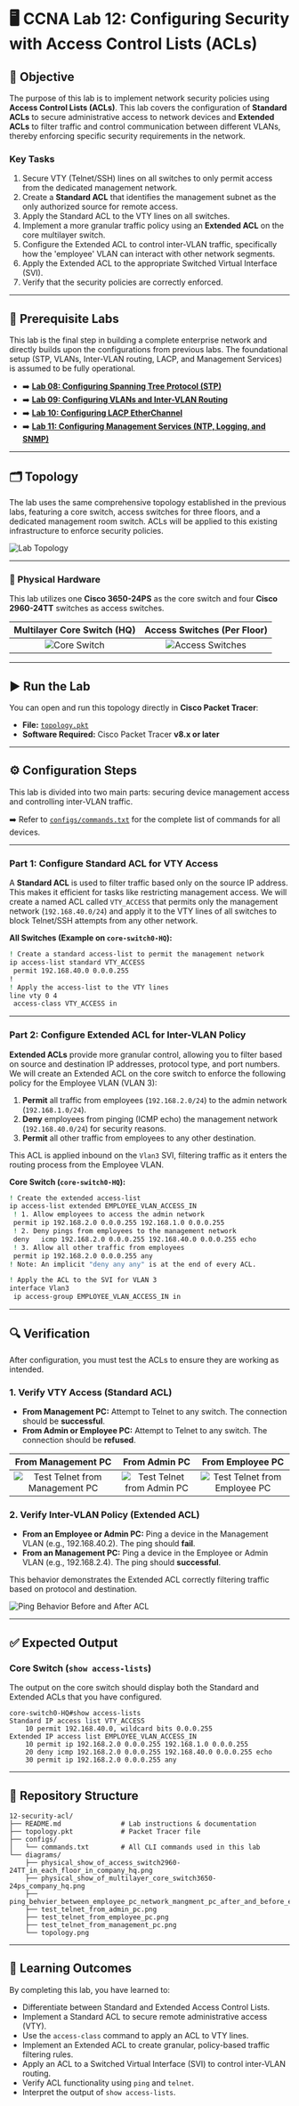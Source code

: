 # 🖥️ CCNA Lab 12: Configuring Security with Access Control Lists (ACLs)

## 📌 Objective

The purpose of this lab is to implement network security policies using **Access Control Lists (ACLs)**. This lab covers the configuration of **Standard ACLs** to secure administrative access to network devices and **Extended ACLs** to filter traffic and control communication between different VLANs, thereby enforcing specific security requirements in the network.

### Key Tasks

1.  Secure VTY (Telnet/SSH) lines on all switches to only permit access from the dedicated management network.
2.  Create a **Standard ACL** that identifies the management subnet as the only authorized source for remote access.
3.  Apply the Standard ACL to the VTY lines on all switches.
4.  Implement a more granular traffic policy using an **Extended ACL** on the core multilayer switch.
5.  Configure the Extended ACL to control inter-VLAN traffic, specifically how the 'employee' VLAN can interact with other network segments.
6.  Apply the Extended ACL to the appropriate Switched Virtual Interface (SVI).
7.  Verify that the security policies are correctly enforced.

---

## 🔗 Prerequisite Labs

This lab is the final step in building a complete enterprise network and directly builds upon the configurations from previous labs. The foundational setup (STP, VLANs, Inter-VLAN routing, LACP, and Management Services) is assumed to be fully operational.

*   ➡️ **[Lab 08: Configuring Spanning Tree Protocol (STP)](../08-switching-stp/README.md)**
*   ➡️ **[Lab 09: Configuring VLANs and Inter-VLAN Routing](../09-switching-vlan/README.md)**
*   ➡️ **[Lab 10: Configuring LACP EtherChannel](../10-switching-lacp/README.md)**
*   ➡️ **[Lab 11: Configuring Management Services (NTP, Logging, and SNMP)](../11-management-services-ntp-logging-snmp/README.md)**

---

## 🗂️ Topology

The lab uses the same comprehensive topology established in the previous labs, featuring a core switch, access switches for three floors, and a dedicated management room switch. ACLs will be applied to this existing infrastructure to enforce security policies.

![Lab Topology](./diagrams/topology.png)

---

### 🧱 Physical Hardware

This lab utilizes one **Cisco 3650-24PS** as the core switch and four **Cisco 2960-24TT** switches as access switches.

| Multilayer Core Switch (HQ) | Access Switches (Per Floor) |
| :---: | :---: |
| ![Core Switch](./diagrams/physical_show_of_multilayer_core_switch3650-24ps_company_hq.png) | ![Access Switches](./diagrams/physical_show_of_access_switch2960-24TT_in_each_floor_in_company_hq.png) |

---

## ▶️ Run the Lab

You can open and run this topology directly in **Cisco Packet Tracer**:

*   **File:** [`topology.pkt`](./topology.pkt)
*   **Software Required:** Cisco Packet Tracer **v8.x or later**

---

## ⚙️ Configuration Steps

This lab is divided into two main parts: securing device management access and controlling inter-VLAN traffic.

➡️ Refer to [`configs/commands.txt`](./configs/commands.txt) for the complete list of commands for all devices.

---

### Part 1: Configure Standard ACL for VTY Access

A **Standard ACL** is used to filter traffic based only on the source IP address. This makes it efficient for tasks like restricting management access. We will create a named ACL called `VTY_ACCESS` that permits only the management network (`192.168.40.0/24`) and apply it to the VTY lines of all switches to block Telnet/SSH attempts from any other network.

**All Switches (Example on `core-switch0-HQ`):**

```bash
! Create a standard access-list to permit the management network
ip access-list standard VTY_ACCESS
 permit 192.168.40.0 0.0.0.255
!
! Apply the access-list to the VTY lines
line vty 0 4
 access-class VTY_ACCESS in
```

---

### Part 2: Configure Extended ACL for Inter-VLAN Policy

**Extended ACLs** provide more granular control, allowing you to filter based on source and destination IP addresses, protocol type, and port numbers. We will create an Extended ACL on the core switch to enforce the following policy for the Employee VLAN (VLAN 3):
1.  **Permit** all traffic from employees (`192.168.2.0/24`) to the admin network (`192.168.1.0/24`).
2.  **Deny** employees from pinging (ICMP echo) the management network (`192.168.40.0/24`) for security reasons.
3.  **Permit** all other traffic from employees to any other destination.

This ACL is applied inbound on the `Vlan3` SVI, filtering traffic as it enters the routing process from the Employee VLAN.

**Core Switch (`core-switch0-HQ`):**

```bash
! Create the extended access-list
ip access-list extended EMPLOYEE_VLAN_ACCESS_IN
 ! 1. Allow employees to access the admin network
 permit ip 192.168.2.0 0.0.0.255 192.168.1.0 0.0.0.255
 ! 2. Deny pings from employees to the management network
 deny   icmp 192.168.2.0 0.0.0.255 192.168.40.0 0.0.0.255 echo
 ! 3. Allow all other traffic from employees
 permit ip 192.168.2.0 0.0.0.255 any
! Note: An implicit "deny any any" is at the end of every ACL.

! Apply the ACL to the SVI for VLAN 3
interface Vlan3
 ip access-group EMPLOYEE_VLAN_ACCESS_IN in
```

---

## 🔍 Verification

After configuration, you must test the ACLs to ensure they are working as intended.

### 1. Verify VTY Access (Standard ACL)

-   **From Management PC:** Attempt to Telnet to any switch. The connection should be **successful**.
-   **From Admin or Employee PC:** Attempt to Telnet to any switch. The connection should be **refused**.

| From Management PC | From Admin PC | From Employee PC |
| :---: | :---: | :---: |
| ![Test Telnet from Management PC](./diagrams/test_telnet_from_management_pc.png) | ![Test Telnet from Admin PC](./diagrams/test_telnet_from_admin_pc.png) | ![Test Telnet from Employee PC](./diagrams/test_telnet_from_employee_pc.png) |


### 2. Verify Inter-VLAN Policy (Extended ACL)

-   **From an Employee or Admin PC:** Ping a device in the Management VLAN (e.g., 192.168.40.2). The ping should **fail**.
-   **From an Management PC:** Ping a device in the Employee or Admin VLAN (e.g., 192.168.2.4). The ping should **successful**.

This behavior demonstrates the Extended ACL correctly filtering traffic based on protocol and destination.

![Ping Behavior Before and After ACL](./diagrams/ping_behvier_between_employee_pc_network_mangment_pc_after_and_before_extended_acl.gif)

---

## ✅ Expected Output

### Core Switch (`show access-lists`)

The output on the core switch should display both the Standard and Extended ACLs that you have configured.

```
core-switch0-HQ#show access-lists
Standard IP access list VTY_ACCESS
    10 permit 192.168.40.0, wildcard bits 0.0.0.255
Extended IP access list EMPLOYEE_VLAN_ACCESS_IN
    10 permit ip 192.168.2.0 0.0.0.255 192.168.1.0 0.0.0.255
    20 deny icmp 192.168.2.0 0.0.0.255 192.168.40.0 0.0.0.255 echo
    30 permit ip 192.168.2.0 0.0.0.255 any
```

---

## 📂 Repository Structure

```
12-security-acl/
├── README.md               # Lab instructions & documentation
├── topology.pkt            # Packet Tracer file
├── configs/
│   └── commands.txt        # All CLI commands used in this lab
└── diagrams/
    ├── physical_show_of_access_switch2960-24TT_in_each_floor_in_company_hq.png
    ├── physical_show_of_multilayer_core_switch3650-24ps_company_hq.png
    ├── ping_behvier_between_employee_pc_network_mangment_pc_after_and_before_extended_acl.gif
    ├── test_telnet_from_admin_pc.png
    ├── test_telnet_from_employee_pc.png
    ├── test_telnet_from_management_pc.png
    └── topology.png
```

---

## 🎯 Learning Outcomes

By completing this lab, you have learned to:

*   Differentiate between Standard and Extended Access Control Lists.
*   Implement a Standard ACL to secure remote administrative access (VTY).
*   Use the `access-class` command to apply an ACL to VTY lines.
*   Implement an Extended ACL to create granular, policy-based traffic filtering rules.
*   Apply an ACL to a Switched Virtual Interface (SVI) to control inter-VLAN routing.
*   Verify ACL functionality using `ping` and `telnet`.
*   Interpret the output of `show access-lists`.

